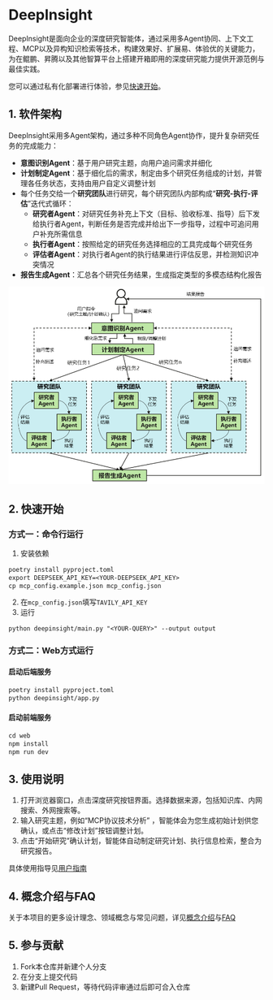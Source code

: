 # DeepInsight

DeepInsight是面向企业的深度研究智能体，通过采用多Agent协同、上下文工程、MCP以及异构知识检索等技术，构建效果好、扩展易、体验优的关键能力，为在鲲鹏、昇腾以及其他智算平台上搭建开箱即用的深度研究能力提供开源范例与最佳实践。

您可以通过私有化部署进行体验，参见[快速开始](#2-快速开始)。

## 1. 软件架构

DeepInsight采用多Agent架构，通过多种不同角色Agent协作，提升复杂研究任务的完成能力：
- **意图识别Agent**：基于用户研究主题，向用户追问需求并细化
- **计划制定Agent**：基于细化后的需求，制定由多个研究任务组成的计划，并管理各任务状态，支持由用户自定义调整计划
- 每个任务交给一个**研究团队**进行研究，每个研究团队内部构成“**研究-执行-评估**”迭代式循环：
	- **研究者Agent**：对研究任务补充上下文（目标、验收标准、指导）后下发给执行者Agent，判断任务是否完成并给出下一步指导，过程中可追问用户补充所需信息
	- **执行者Agent**：按照给定的研究任务选择相应的工具完成每个研究任务
	- **评估者Agent**：对执行者Agent的执行结果进行评估反思，并检测知识冲突情况
- **报告生成Agent**：汇总各个研究任务结果，生成指定类型的多模态结构化报告

![DeepInsight Architecture](docs/images/DeepInsight_Architecture.png)

## 2. 快速开始

### 方式一：命令行运行
1. 安装依赖
```commandline
poetry install pyproject.toml
export DEEPSEEK_API_KEY=<YOUR-DEEPSEEK_API_KEY>
cp mcp_config.example.json mcp_config.json
```
2. 在`mcp_config.json`填写`TAVILY_API_KEY`
3. 运行
```commandline
python deepinsight/main.py "<YOUR-QUERY>" --output output
```

### 方式二：Web方式运行

#### 启动后端服务

```
poetry install pyproject.toml
python deepinsight/app.py
```

#### 启动前端服务
``` 
cd web
npm install
npm run dev
```

## 3. 使用说明

1. 打开浏览器窗口，点击深度研究按钮界面。选择数据来源，包括知识库、内网搜索、外网搜索等。
2. 输入研究主题，例如“MCP协议技术分析” ，智能体会为您生成初始计划供您确认，或点击“修改计划”按钮调整计划。
3. 点击“开始研究”确认计划，智能体自动制定研究计划、执行信息检索，整合为研究报告。

具体使用指导见[用户指南](./docs/user_guide.md)

## 4. 概念介绍与FAQ

关于本项目的更多设计理念、领域概念与常见问题，详见[概念介绍](./docs/conceptual_guide.md)与[FAQ](./docs/FAQ.md)

## 5. 参与贡献

1.  Fork本仓库并新建个人分支
2.  在分支上提交代码
3.  新建Pull Request，等待代码评审通过后即可合入仓库

